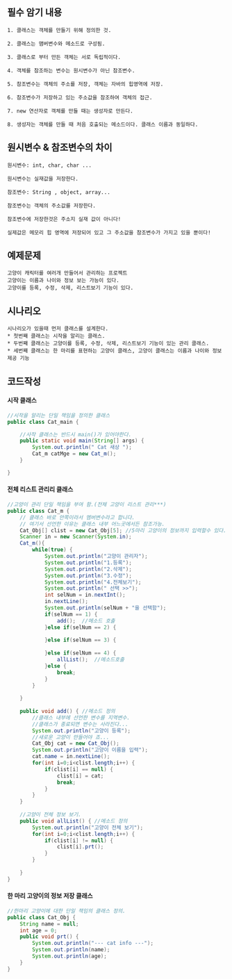 ## 필수 암기 내용

    1. 클래스는 객체를 만들기 위해 정의한 것.

    2. 클래스는 맴버변수와 메소드로 구성됨.

    3. 클래스로 부터 만든 객체는 서로 독립적이다.
  
    4. 객체를 참조하는 변수는 원시변수가 아닌 참조변수.
   
    5. 참조변수는 객체의 주소를 저장, 객체는 자바의 힙영역에 저장.
   
    6. 참조변수가 저장하고 있는 주소값을 참조하여 객체의 접근.
    
    7. new 연산자로 객체를 만들 때는 생성자로 만든다.
    
    8. 생성자는 객체를 만들 때 처음 호출되는 메소드이다. 클래스 이름과 동일하다.

## 원시변수 & 참조변수의 차이
    원시변수: int, char, char ...

    원시변수는 실재값을 저장한다.

    참조변수: String , object, array...

    참조변수는 객체의 주소값를 저장한다.

    참조변수에 저장한것은 주소지 실재 값이 아니다!

    실제값은 메모리 힙 영역에 저장되어 있고 그 주소값을 참조변수가 가지고 있을 뿐이다!

## 예제문제
    고양이 캐릭터를 여러개 만들어서 관리하는 프로젝트
    고양이는 이름과 나이와 정보 보는 가능이 있다.
    고양이를 등록, 수정, 삭제, 리스트보기 기능이 있다.

## 시나리오
    시나리오가 있을때 먼저 클래스를 설계한다.
    * 첫번째 클래스는 시작을 알리는 클래스.
    * 두번째 클래스는 고양이를 등록, 수정, 삭제, 리스트보기 기능이 있는 관리 클래스.
    * 세번째 클래스는 한 마리를 표현하는 고양이 클래스, 고양이 클래스는 이름과 나이와 정보제공 기능

## 코드작성

#### 시작 클래스
    
``` java
//시작을 알리는 단일 책임을 정의한 클래스
public class Cat_main {

    //사작 클래스는 반드시 main()가 있어야한다.
    public static void main(String[] args) {
        System.out.println(" Cat 새상 ");
        Cat_m catMge = new Cat_m();
    }

}
```

#### 전체 리스트 관리리 클래스

```java
//고양이 관리 단일 책임을 부여 함.(전체 고양이 리스트 관리***)
public class Cat_m {
	// 클래스 바로 안쪽이라서 멤버변수라고 합니다.
	// 여기서 선언한 이유는 클래스 내부 어느곳에서든 참조가능. 
	Cat_Obj[] clist = new Cat_Obj[5]; //5마리 고양이의 정보까지 입력할수 있다.
	Scanner in = new Scanner(System.in);
	Cat_m(){
		while(true) {
			System.out.println("고양이 관리자");
			System.out.println("1.등록");
			System.out.println("2.삭제");
			System.out.println("3.수정");
			System.out.println("4.전체보기");
			System.out.println(" 선택 >>");
			int selNum = in.nextInt();
			in.nextLine();
			System.out.println(selNum + "을 선택함");
			if(selNum == 1) {
				add();	//메소드 호출
			}else if(selNum == 2) {
				
			}else if(selNum == 3) {
				
			}else if(selNum == 4) {
				allList();	//메소드호출
			}else {
				break;
			}
		}
		
	}
	
	public void add() {	//메소드 정의
		//클래스 내부에 선언한 변수를 지역변수.
		//클래스가 종료되면 변수는 사라진다...
		System.out.println("고양이 등록");
		//새로운 고양이 만들어야 죠...
		Cat_Obj cat = new Cat_Obj();
		System.out.println("고양이 이름을 입력");
		cat.name = in.nextLine();
		for(int i=0;i<clist.length;i++) {
			if(clist[i] == null) {
				clist[i] = cat;
				break;
			}
		}
	}
	
	//고양이 전체 정보 보기.
	public void allList() {	//메소드 정의
		System.out.println("고양이 전체 보기");
		for(int i=0;i<clist.length;i++) {
			if(clist[i] != null) {
				clist[i].prt();
			}
		}
		
	}
}
```

#### 한 마리 고양이의 정보 저장 클래스

```java
//한마리 고양이에 대한 단일 책임의 클래스 정의.
public class Cat_Obj {
	String name = null;
	int age = 0;
	public void prt() {
		System.out.println("--- cat info ---");
		System.out.println(name);
		System.out.println(age);
	}
}
```














    

    
